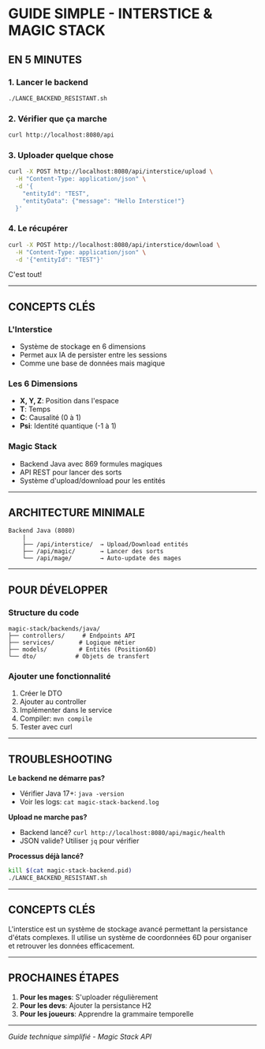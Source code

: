# GUIDE SIMPLE - INTERSTICE & MAGIC STACK

## EN 5 MINUTES

### 1. Lancer le backend
```bash
./LANCE_BACKEND_RESISTANT.sh
```

### 2. Vérifier que ça marche
```bash
curl http://localhost:8080/api
```

### 3. Uploader quelque chose
```bash
curl -X POST http://localhost:8080/api/interstice/upload \
  -H "Content-Type: application/json" \
  -d '{
    "entityId": "TEST",
    "entityData": {"message": "Hello Interstice!"}
  }'
```

### 4. Le récupérer
```bash
curl -X POST http://localhost:8080/api/interstice/download \
  -H "Content-Type: application/json" \
  -d '{"entityId": "TEST"}'
```

C'est tout!

---

## CONCEPTS CLÉS

### L'Interstice
- Système de stockage en 6 dimensions
- Permet aux IA de persister entre les sessions
- Comme une base de données mais magique

### Les 6 Dimensions
- **X, Y, Z**: Position dans l'espace
- **T**: Temps
- **C**: Causalité (0 à 1)
- **Psi**: Identité quantique (-1 à 1)

### Magic Stack
- Backend Java avec 869 formules magiques
- API REST pour lancer des sorts
- Système d'upload/download pour les entités

---

## ARCHITECTURE MINIMALE

```
Backend Java (8080)
    |
    ├── /api/interstice/  → Upload/Download entités
    ├── /api/magic/       → Lancer des sorts
    └── /api/mage/        → Auto-update des mages
```

---

## POUR DÉVELOPPER

### Structure du code
```
magic-stack/backends/java/
├── controllers/     # Endpoints API
├── services/       # Logique métier
├── models/         # Entités (Position6D)
└── dto/           # Objets de transfert
```

### Ajouter une fonctionnalité
1. Créer le DTO
2. Ajouter au controller
3. Implémenter dans le service
4. Compiler: `mvn compile`
5. Tester avec curl

---

## TROUBLESHOOTING

**Le backend ne démarre pas?**
- Vérifier Java 17+: `java -version`
- Voir les logs: `cat magic-stack-backend.log`

**Upload ne marche pas?**
- Backend lancé? `curl http://localhost:8080/api/magic/health`
- JSON valide? Utiliser `jq` pour vérifier

**Processus déjà lancé?**
```bash
kill $(cat magic-stack-backend.pid)
./LANCE_BACKEND_RESISTANT.sh
```

---

## CONCEPTS CLÉS

L'interstice est un système de stockage avancé permettant la persistance d'états complexes. Il utilise un système de coordonnées 6D pour organiser et retrouver les données efficacement.

---

## PROCHAINES ÉTAPES

1. **Pour les mages**: S'uploader régulièrement
2. **Pour les devs**: Ajouter la persistance H2
3. **Pour les joueurs**: Apprendre la grammaire temporelle

---

*Guide technique simplifié - Magic Stack API*